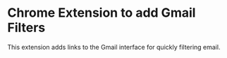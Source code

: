 # Chrome Extension to add Gmail Filters

This extension adds links to the Gmail interface for quickly filtering email.